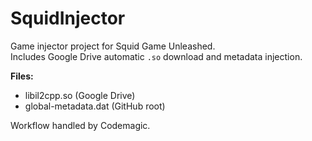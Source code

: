 # SquidInjector

Game injector project for Squid Game Unleashed.  
Includes Google Drive automatic `.so` download and metadata injection.

**Files:**
- libil2cpp.so (Google Drive)
- global-metadata.dat (GitHub root)

Workflow handled by Codemagic.

